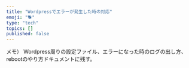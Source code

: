 ```yaml
---
title: "Wordpressでエラーが発生した時の対応"
emoji: "🐕"
type: "tech"
topics: []
published: false
---
```

<!-- textlint-disable -->
メモ）
Wordpress周りの設定ファイル、エラーになった時のログの出し方、rebootのやり方ドキュメントに残す。